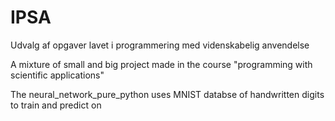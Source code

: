 # IPSA
Udvalg af opgaver lavet i programmering med videnskabelig anvendelse

A mixture of small and big project made in the course "programming with scientific applications"

The neural_network_pure_python uses MNIST databse of handwritten digits to train and predict on
